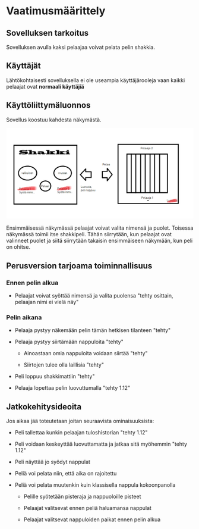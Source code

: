 # Vaatimusmäärittely

## Sovelluksen tarkoitus

Sovelluksen avulla kaksi pelaajaa voivat pelata pelin shakkia.

## Käyttäjät

Lähtökohtaisesti sovelluksella ei ole useampia käyttäjärooleja vaan kaikki
pelaajat ovat **normaali käyttäjiä**

## Käyttöliittymäluonnos

Sovellus koostuu kahdesta näkymästä. 

<img src="https://raw.githubusercontent.com/mikkosk/ot2019/master/kuvat/vaatimusmaarittely.png">

Ensimmäisessä näkymässä pelaajat voivat valita nimensä ja puolet. Toisessa 
näkymässä toimii itse shakkipeli. Tähän siirrytään, kun pelaajat ovat
valinneet puolet ja siitä siirrytään takaisin ensimmäiseen näkymään,
kun peli on ohitse.

## Perusversion tarjoama toiminnallisuus

### Ennen pelin alkua

- Pelaajat voivat syöttää nimensä ja valita puolensa "tehty osittain, pelaajan nimi ei vielä näy"

### Pelin aikana

- Pelaaja pystyy näkemään pelin tämän hetkisen tilanteen "tehty"

- Pelaaja pystyy siirtämään nappuloita "tehty"

	- Ainoastaan omia nappuloita voidaan siirtää "tehty"

	- Siirtojen tulee olla laillisia "tehty"

- Peli loppuu shakkimattiin "tehty"

- Pelaaja lopettaa pelin luovuttumalla "tehty 1.12"

## Jatkokehitysideoita

Jos aikaa jää toteutetaan joitan seuraavista ominaisuuksista:

- Peli tallettaa kunkin pelaajan tuloshistorian "tehty 1.12"

- Peli voidaan keskeyttää luovuttamatta ja jatkaa sitä myöhemmin "tehty 1.12"

- Peli näyttää jo syödyt nappulat

- Peliä voi pelata niin, että aika on rajoitettu

- Peliä voi pelata muutenkin kuin klassisella nappula kokoonpanolla
	
	- Pelille syötetään pisteraja ja nappuoloille pisteet

	- Pelaajat valitsevat ennen peliä haluamansa nappulat

	- Pelaajat valitsevat nappuloiden paikat ennen pelin alkua
